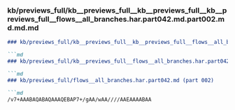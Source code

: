 ### kb/previews_full/kb__previews_full__kb__previews_full__kb__previews_full__flows__all_branches.har.part042.md.part002.md.md.md

```md
### kb/previews_full/kb__previews_full__kb__previews_full__flows__all_branches.har.part042.md.part002.md.md

```md
### kb/previews_full/kb__previews_full__flows__all_branches.har.part042.md.part002.md

```md
### kb/previews_full/flows__all_branches.har.part042.md (part 002)

```md
/v7+AAABAQABAQAAAQEBAP7+/gAA/wAA////AAEAAAABAA
```

```

```

```

```
